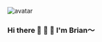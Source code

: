 ![avatar](https://s.88y.cn/group1/M00/04/7B/CqchN2BrG7qAQtYgAAYmXboXDDw44.jpeg)
### Hi there 👋 👋 👋 I'm Brian～
